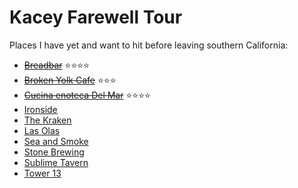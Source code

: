 Kacey Farewell Tour
===================

Places I have yet and want to hit before leaving southern California:

- ~~[Breadbar](http://www.breadbar.net)~~ :star::star::star::star:
- ~~[Broken Yolk Cafe](http://thebrokenyolkcafe.com)~~ :star::star::star:
- ~~[Cucina enoteca Del Mar](http://www.urbankitchengroup.com)~~ :star::star::star::star:
- [Ironside](http://ironsidefishandoyster.com)
- [The Kraken](https://plus.google.com/104568785310408188699/about?hl=en&gl=us)
- [Las Olas](http://www.lasolasmex.com)
- [Sea and Smoke](http://seaandsmoke.com)
- [Stone Brewing](http://www.stonebrewing.com)
- [Sublime Tavern](http://sublimetavern.com/home/)
- [Tower 13](http://www.tower13.com/events/)

